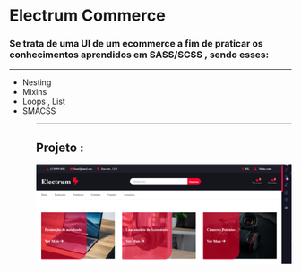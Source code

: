 # Electrum Commerce

<h3> Se trata de uma UI de um ecommerce a fim de praticar os conhecimentos aprendidos em SASS/SCSS , sendo esses: </h3>

<hr>

<ul>
    <li> Nesting </li>
    <li> Mixins </li>
    <li> Loops , List </li>
    <li> SMACSS </li>
<ul>


<hr>

<h2> Projeto : </h2>

<img src="/images/Screenshot_1.png"/>